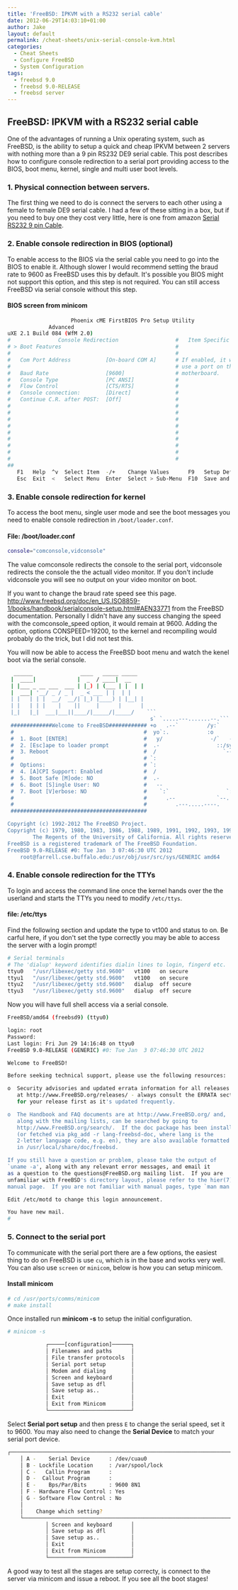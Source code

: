 ```yaml
---
title: 'FreeBSD: IPKVM with a RS232 serial cable'
date: 2012-06-29T14:03:10+01:00
author: Jake
layout: default
permalink: /cheat-sheets/unix-serial-console-kvm.html
categories:
  - Cheat Sheets
  - Configure FreeBSD
  - System Configuration
tags:
  - freebsd 9.0
  - freebsd 9.0-RELEASE
  - freebsd server
---
```

## FreeBSD: IPKVM with a RS232 serial cable

One of the advantages of running a Unix operating system, such as FreeBSD, is the ability to setup a quick and cheap IPKVM between 2 servers with nothing more than a 9 pin RS232 DE9 serial cable. This post describes how to configure console redirection to a serial port providing access to the BIOS, boot menu, kernel, single and multi user boot levels.

### 1. Physical connection between servers.

The first thing we need to do is connect the servers to each other using a female to female DE9 serial cable. I had a few of these sitting in a box, but if you need to buy one they cost very little, here is one from amazon <a title="Serial RS232 9 pin Connection Cable" href="http://www.amazon.co.uk/Serial-RS232-Connection-Cable-Female/dp/B00228GQCY" target="_blank">Serial RS232 9 pin Cable</a>.

### 2. Enable console redirection in BIOS (optional)

To enable access to the BIOS via the serial cable you need to go into the BIOS to enable it. Although slower I would recommend setting the braud rate to 9600 as FreeBSD uses this by default. It's possible you BIOS might not support this option, and this step is not required. You can still access FreeBSD via serial console without this step.

#### BIOS screen from minicom

```sh
                    Phoenix cME FirstBIOS Pro Setup Utility
             Advanced
uXE 2.1 Build 084 (WfM 2.0)
#               Console Redirection                  #   Item Specific Help    #
# > Boot Features                                    #
#                                                    #                         #
#   Com Port Address           [On-board COM A]      # If enabled, it will     #
#                                                    # use a port on the       #
#   Baud Rate                  [9600]                # motherboard.            #
#   Console Type               [PC ANSI]             #                         #
#   Flow Control               [CTS/RTS]             #                         #
#   Console connection:        [Direct]              #                         #
#   Continue C.R. after POST:  [Off]                 #                         #
#                                                    #                         #
#                                                    #                         #
#                                                    #                         #
#                                                    #                         #
#                                                    #                         #
#                                                    #                         #
#                                                    #                         #
#                                                    #                         #
#                                                    #                         #
##
   F1   Help  ^v  Select Item  -/+    Change Values      F9   Setup Defaults
   Esc  Exit  <   Select Menu  Enter  Select > Sub-Menu  F10  Save and Exit
```

### 3. Enable console redirection for kernel

To access the boot menu, single user mode and see the boot messages you need to enable console redirection in `/boot/loader.conf`.

#### File: /boot/loader.conf

```sh
console="comconsole,vidconsole"
```

The value comconsole redirects the console to the serial port, vidconsole redirects the console the the actuall video monitor. If you don't include vidconsole you will see no output on your video monitor on boot.

If you want to change the braud rate speed see this page. <a title="Setting a Faster Serial Port Speed" href="http://www.freebsd.org/doc/en_US.ISO8859-1/books/handbook/serialconsole-setup.html#AEN33771" target="_blank">http://www.freebsd.org/doc/en_US.ISO8859-1/books/handbook/serialconsole-setup.html#AEN33771</a> from the FreeBSD documentation. Personally I didn't have any success changing the speed with the comconsole_speed option, it would remain at 9600. Adding the option, options CONSPEED=19200, to the kernel and recompiling would probably do the trick, but I did not test this.

You will now be able to access the FreeBSD boot menu and watch the kenel boot via the serial console.

```sh
  ______               ____   _____ _____
 |  ____|             |  _  / ____|  __ 
 | |___ _ __ ___  ___ | |_) | (___ | |  | |
 |  ___| '__/ _ / _ |  _ < ___ | |  | |
 | |   | | |  __/  __/| |_) |____) | |__| |
 | |   | | |    |    ||     |      |      |
 |_|   |_|  ___|___||____/|_____/|_____/    ```                        `
                                             s` `.....---.......--.```   -/
 #############Welcome to FreeBSD############ +o   .--`         /y:`      +.
 #                                         #  yo`:.            :o      `+-
 #  1. Boot [ENTER]                        #   y/               -/`   -o/
 #  2. [Esc]ape to loader prompt           #  .-                  ::/sy+:.
 #  3. Reboot                              #  /                     `--  /
 #                                         # `:                          :`
 #  Options:                               # `:                          :`
 #  4. [A]CPI Support: Enabled             #  /                          /
 #  5. Boot Safe [M]ode: NO                #  .-                        -.
 #  6. Boot [S]ingle User: NO              #   --                      -.
 #  7. Boot [V]erbose: NO                  #    `:`                  `:`
 #                                         #      .--             `--.
 #                                         #         .---.....----.
 ###########################################

Copyright (c) 1992-2012 The FreeBSD Project.
Copyright (c) 1979, 1980, 1983, 1986, 1988, 1989, 1991, 1992, 1993, 1994
        The Regents of the University of California. All rights reserved.
FreeBSD is a registered trademark of The FreeBSD Foundation.
FreeBSD 9.0-RELEASE #0: Tue Jan  3 07:46:30 UTC 2012
    root@farrell.cse.buffalo.edu:/usr/obj/usr/src/sys/GENERIC amd64
```

### 4. Enable console redirection for the TTYs

To login and access the command line once the kernel hands over the the userland and starts the TTYs you need to modify `/etc/ttys`.

#### file: /etc/ttys

Find the following section and update the type to vt100 and status to on. Be carful here, if you don't set the type correctly you may be able to access the server with a login prompt!

```sh
# Serial terminals
# The 'dialup' keyword identifies dialin lines to login, fingerd etc.
ttyu0   "/usr/libexec/getty std.9600"   vt100   on secure
ttyu1   "/usr/libexec/getty std.9600"   vt100   on secure
ttyu2	"/usr/libexec/getty std.9600"	dialup	off secure
ttyu3	"/usr/libexec/getty std.9600"	dialup	off secure
```

Now you will have full shell access via a serial console.

```sh
FreeBSD/amd64 (freebsd9) (ttyu0)

login: root
Password:
Last login: Fri Jun 29 14:16:48 on ttyu0
FreeBSD 9.0-RELEASE (GENERIC) #0: Tue Jan  3 07:46:30 UTC 2012

Welcome to FreeBSD!

Before seeking technical support, please use the following resources:

o  Security advisories and updated errata information for all releases are
   at http://www.FreeBSD.org/releases/ - always consult the ERRATA section
   for your release first as it's updated frequently.

o  The Handbook and FAQ documents are at http://www.FreeBSD.org/ and,
   along with the mailing lists, can be searched by going to
   http://www.FreeBSD.org/search/.  If the doc package has been installed
   (or fetched via pkg_add -r lang-freebsd-doc, where lang is the
   2-letter language code, e.g. en), they are also available formatted
   in /usr/local/share/doc/freebsd.

If you still have a question or problem, please take the output of
`uname -a', along with any relevant error messages, and email it
as a question to the questions@FreeBSD.org mailing list.  If you are
unfamiliar with FreeBSD's directory layout, please refer to the hier(7)
manual page.  If you are not familiar with manual pages, type `man man'.

Edit /etc/motd to change this login announcement.

You have new mail.
#
```

### 5. Connect to the serial port

To communicate with the serial port there are a few options, the easiest thing to do on FreeBSD is use `cu`, which is in the base and works very well. You can also use `screen` or `minicom`, below is how you can setup minicom.

#### Install minicom

```sh
# cd /usr/ports/comms/minicom
# make install
```

Once installed run **minicom -s** to setup the initial configuration.

```sh
# minicom -s

            ┌─────[configuration]──────┐
            │ Filenames and paths      │
            │ File transfer protocols  │
            │ Serial port setup        │
            │ Modem and dialing        │
            │ Screen and keyboard      │
            │ Save setup as dfl        │
            │ Save setup as..          │
            │ Exit                     │
            │ Exit from Minicom        │
            └──────────────────────────┘
```

Select **Serial port setup** and then press `E` to change the serial speed, set it to 9600. You may also need to change the **Serial Device** to match your serial port device.

```sh
┌───────────────────────────────────────────────────────────────────────┐
    │ A -    Serial Device      : /dev/cuau0                                │
    │ B - Lockfile Location     : /var/spool/lock                           │
    │ C -   Callin Program      :                                           │
    │ D -  Callout Program      :                                           │
    │ E -    Bps/Par/Bits       : 9600 8N1                                  │
    │ F - Hardware Flow Control : Yes                                       │
    │ G - Software Flow Control : No                                        │
    │                                                                       │
    │    Change which setting?                                              │
    └───────────────────────────────────────────────────────────────────────┘
            │ Screen and keyboard      │
            │ Save setup as dfl        │
            │ Save setup as..          │
            │ Exit                     │
            │ Exit from Minicom        │
            └──────────────────────────┘
```

A good way to test all the stages are setup correcty, is connect to the server via minicom and issue a reboot. If you see all the boot stages!